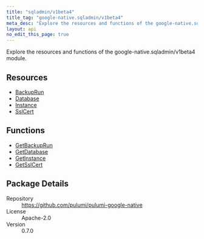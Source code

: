 ```yaml
---
title: "sqladmin/v1beta4"
title_tag: "google-native.sqladmin/v1beta4"
meta_desc: "Explore the resources and functions of the google-native.sqladmin/v1beta4 module."
layout: api
no_edit_this_page: true
---
```


<!-- WARNING: this file was generated by Pulumi Docs Generator. -->
<!-- Do not edit by hand unless you're certain you know what you are doing! -->

Explore the resources and functions of the google-native.sqladmin/v1beta4 module.

<h2 id="resources">Resources</h2>
<ul class="api">
    <li><a href="backuprun" title="BackupRun"><span class="symbol resource"></span>BackupRun</a></li>
    <li><a href="database" title="Database"><span class="symbol resource"></span>Database</a></li>
    <li><a href="instance" title="Instance"><span class="symbol resource"></span>Instance</a></li>
    <li><a href="sslcert" title="SslCert"><span class="symbol resource"></span>SslCert</a></li>
</ul>

<h2 id="functions">Functions</h2>
<ul class="api">
    <li><a href="getbackuprun" title="GetBackupRun"><span class="symbol function"></span>GetBackupRun</a></li>
    <li><a href="getdatabase" title="GetDatabase"><span class="symbol function"></span>GetDatabase</a></li>
    <li><a href="getinstance" title="GetInstance"><span class="symbol function"></span>GetInstance</a></li>
    <li><a href="getsslcert" title="GetSslCert"><span class="symbol function"></span>GetSslCert</a></li>
</ul>

<h2 id="package-details">Package Details</h2>
<dl class="package-details">
	<dt>Repository</dt>
	<dd><a href="https://github.com/pulumi/pulumi-google-native">https://github.com/pulumi/pulumi-google-native</a></dd>
	<dt>License</dt>
	<dd>Apache-2.0</dd>
	<dt>Version</dt>
	<dd>0.7.0</dd>
</dl>

